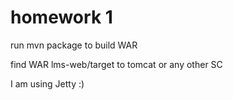 # homework 1
run mvn package to build WAR

find WAR lms-web/target to tomcat or any other SC

I am using Jetty :)
